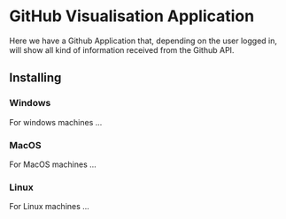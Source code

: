 # GitHub Visualisation Application

Here we have a Github Application that, depending on the user logged in, will
show all kind of information received from the Github API.

## Installing

### Windows

For windows machines ...

### MacOS

For MacOS machines ...

### Linux

For Linux machines ...
